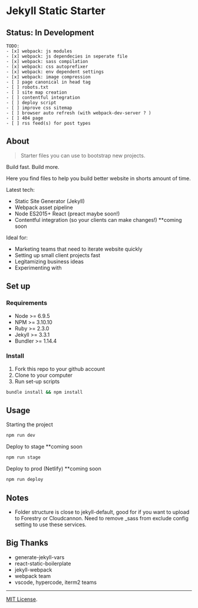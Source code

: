 # Jekyll Static Starter

## Status: In Development

```
TODO:
- [x] webpack: js modules
- [x] webpack: js dependecies in seperate file
- [x] webpack: sass compilation
- [x] webpack: css autoprefixer
- [x] webpack: env dependent settings
- [x] webpack: image compression
- [ ] page canonical in head tag
- [ ] robots.txt
- [ ] site map creation
- [ ] contentful integration
- [ ] deploy script
- [ ] improve css sitemap
- [ ] browser auto refresh (with webpack-dev-server ? )
- [ ] 404 page
- [ ] rss feed(s) for post types
```

## About

> Starter files you can use to bootstrap new projects.

Build fast. Build more. 

Here you find files to help you build better website in shorts amount of time.

Latest tech:
- Static Site Generator (Jekyll)
- Webpack asset pipeline
- Node ES2015+ React (preact maybe soon!)
- Contentful integration (so your clients can make changes!) **coming soon

Ideal for:
- Marketing teams that need to iterate website quickly
- Setting up small client projects fast
- Legitamizing business ideas
- Experimenting with 

## Set up

### Requirements
- Node    >= 6.9.5
- NPM     >= 3.10.10
- Ruby    >= 2.3.0
- Jekyll  >= 3.3.1
- Bundler >= 1.14.4

### Install

1. Fork this repo to your github account
2. Clone to your computer
3. Run set-up scripts

```bash
bundle install && npm install
```

## Usage

Starting the project
```bash
npm run dev
```

Deploy to stage **coming soon
```bash
npm run stage
```

Deploy to prod (Netlify) **coming soon
```bash
npm run deploy
```

## Notes
- Folder structure is close to jekyll-default, good for if you want to upload to Forestry or Cloudcannon. Need to remove _sass from exclude config setting to use these services. 

## Big Thanks
- generate-jekyll-vars
- react-static-boilerplate
- jekyll-webpack
- webpack team
- vscode, hypercode, iterm2 teams

---
[MIT License](http://opensource.org/licenses/MIT).

